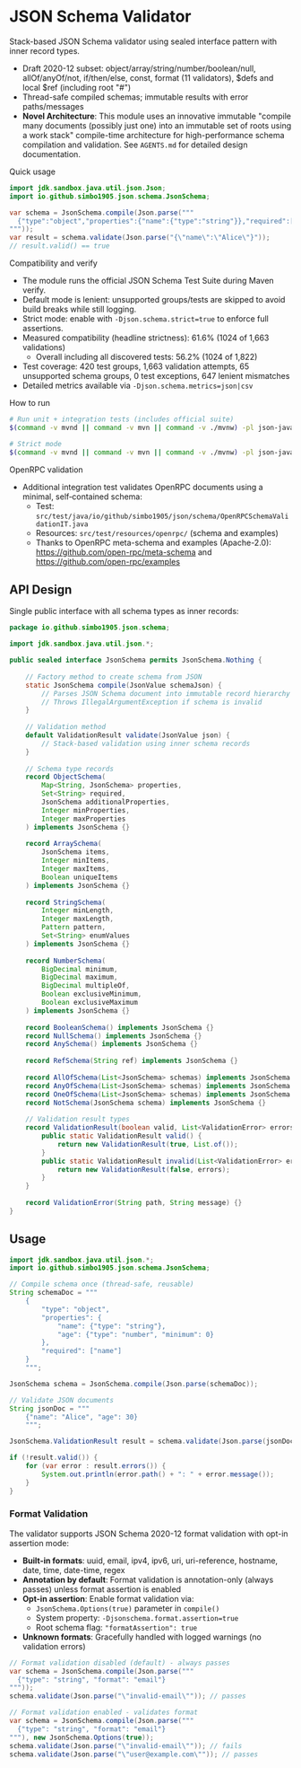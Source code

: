 # JSON Schema Validator

Stack-based JSON Schema validator using sealed interface pattern with inner record types.

- Draft 2020-12 subset: object/array/string/number/boolean/null, allOf/anyOf/not, if/then/else, const, format (11 validators), $defs and local $ref (including root "#")
- Thread-safe compiled schemas; immutable results with error paths/messages
- **Novel Architecture**: This module uses an innovative immutable "compile many documents (possibly just one) into an immutable set of roots using a work stack" compile-time architecture for high-performance schema compilation and validation. See `AGENTS.md` for detailed design documentation.

Quick usage

```java
import jdk.sandbox.java.util.json.Json;
import io.github.simbo1905.json.schema.JsonSchema;

var schema = JsonSchema.compile(Json.parse("""
  {"type":"object","properties":{"name":{"type":"string"}},"required":["name"]}
"""));
var result = schema.validate(Json.parse("{\"name\":\"Alice\"}"));
// result.valid() == true
```

Compatibility and verify

- The module runs the official JSON Schema Test Suite during Maven verify.
- Default mode is lenient: unsupported groups/tests are skipped to avoid build breaks while still logging.
- Strict mode: enable with `-Djson.schema.strict=true` to enforce full assertions.
- Measured compatibility (headline strictness): 61.6% (1024 of 1,663 validations)
  - Overall including all discovered tests: 56.2% (1024 of 1,822)
- Test coverage: 420 test groups, 1,663 validation attempts, 65 unsupported schema groups, 0 test exceptions, 647 lenient mismatches
- Detailed metrics available via `-Djson.schema.metrics=json|csv`

How to run

```bash
# Run unit + integration tests (includes official suite)
$(command -v mvnd || command -v mvn || command -v ./mvnw) -pl json-java21-schema

# Strict mode
$(command -v mvnd || command -v mvn || command -v ./mvnw) -pl json-java21-schema -Djson.schema.strict=true
```

OpenRPC validation

- Additional integration test validates OpenRPC documents using a minimal, self‑contained schema:
  - Test: `src/test/java/io/github/simbo1905/json/schema/OpenRPCSchemaValidationIT.java`
  - Resources: `src/test/resources/openrpc/` (schema and examples)
  - Thanks to OpenRPC meta-schema and examples (Apache-2.0): https://github.com/open-rpc/meta-schema and https://github.com/open-rpc/examples

## API Design

Single public interface with all schema types as inner records:

```java
package io.github.simbo1905.json.schema;

import jdk.sandbox.java.util.json.*;

public sealed interface JsonSchema permits JsonSchema.Nothing {
    
    // Factory method to create schema from JSON
    static JsonSchema compile(JsonValue schemaJson) {
        // Parses JSON Schema document into immutable record hierarchy
        // Throws IllegalArgumentException if schema is invalid
    }
    
    // Validation method
    default ValidationResult validate(JsonValue json) {
        // Stack-based validation using inner schema records
    }
    
    // Schema type records
    record ObjectSchema(
        Map<String, JsonSchema> properties,
        Set<String> required,
        JsonSchema additionalProperties,
        Integer minProperties,
        Integer maxProperties
    ) implements JsonSchema {}
    
    record ArraySchema(
        JsonSchema items,
        Integer minItems,
        Integer maxItems,
        Boolean uniqueItems
    ) implements JsonSchema {}
    
    record StringSchema(
        Integer minLength,
        Integer maxLength,
        Pattern pattern,
        Set<String> enumValues
    ) implements JsonSchema {}
    
    record NumberSchema(
        BigDecimal minimum,
        BigDecimal maximum,
        BigDecimal multipleOf,
        Boolean exclusiveMinimum,
        Boolean exclusiveMaximum
    ) implements JsonSchema {}
    
    record BooleanSchema() implements JsonSchema {}
    record NullSchema() implements JsonSchema {}
    record AnySchema() implements JsonSchema {}
    
    record RefSchema(String ref) implements JsonSchema {}
    
    record AllOfSchema(List<JsonSchema> schemas) implements JsonSchema {}
    record AnyOfSchema(List<JsonSchema> schemas) implements JsonSchema {}
    record OneOfSchema(List<JsonSchema> schemas) implements JsonSchema {}
    record NotSchema(JsonSchema schema) implements JsonSchema {}
    
    // Validation result types
    record ValidationResult(boolean valid, List<ValidationError> errors) {
        public static ValidationResult valid() {
            return new ValidationResult(true, List.of());
        }
        public static ValidationResult invalid(List<ValidationError> errors) {
            return new ValidationResult(false, errors);
        }
    }
    
    record ValidationError(String path, String message) {}
}
```

## Usage

```java
import jdk.sandbox.java.util.json.*;
import io.github.simbo1905.json.schema.JsonSchema;

// Compile schema once (thread-safe, reusable)
String schemaDoc = """
    {
        "type": "object",
        "properties": {
            "name": {"type": "string"},
            "age": {"type": "number", "minimum": 0}
        },
        "required": ["name"]
    }
    """;

JsonSchema schema = JsonSchema.compile(Json.parse(schemaDoc));

// Validate JSON documents
String jsonDoc = """
    {"name": "Alice", "age": 30}
    """;

JsonSchema.ValidationResult result = schema.validate(Json.parse(jsonDoc));

if (!result.valid()) {
    for (var error : result.errors()) {
        System.out.println(error.path() + ": " + error.message());
    }
}
```

### Format Validation

The validator supports JSON Schema 2020-12 format validation with opt-in assertion mode:

- **Built-in formats**: uuid, email, ipv4, ipv6, uri, uri-reference, hostname, date, time, date-time, regex
- **Annotation by default**: Format validation is annotation-only (always passes) unless format assertion is enabled
- **Opt-in assertion**: Enable format validation via:
  - `JsonSchema.Options(true)` parameter in `compile()`
  - System property: `-Djsonschema.format.assertion=true`
  - Root schema flag: `"formatAssertion": true`
- **Unknown formats**: Gracefully handled with logged warnings (no validation errors)

```java
// Format validation disabled (default) - always passes
var schema = JsonSchema.compile(Json.parse("""
  {"type": "string", "format": "email"}
"""));
schema.validate(Json.parse("\"invalid-email\"")); // passes

// Format validation enabled - validates format
var schema = JsonSchema.compile(Json.parse("""
  {"type": "string", "format": "email"}
"""), new JsonSchema.Options(true));
schema.validate(Json.parse("\"invalid-email\"")); // fails
schema.validate(Json.parse("\"user@example.com\"")); // passes
```
